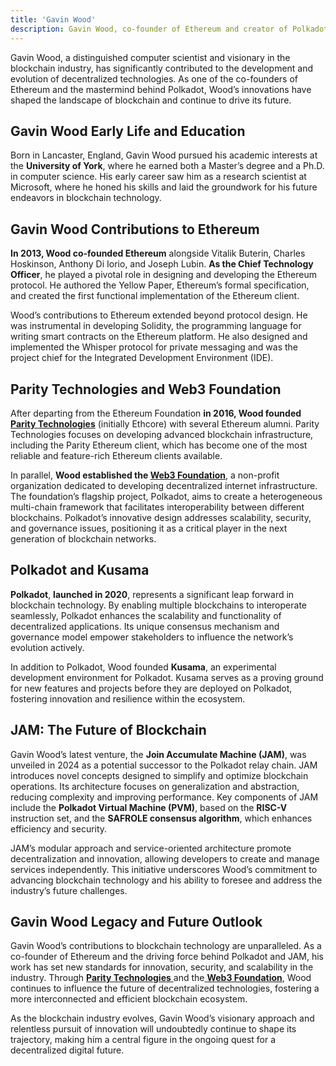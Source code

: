 ```yaml
---
title: 'Gavin Wood'
description: Gavin Wood, co-founder of Ethereum and creator of Polkadot, is a leading visionary in blockchain technology and decentralized systems.
---
```


Gavin Wood, a distinguished computer scientist and visionary in the blockchain industry, has significantly contributed to the development and evolution of decentralized technologies. As one of the co-founders of Ethereum and the mastermind behind Polkadot, Wood’s innovations have shaped the landscape of blockchain and continue to drive its future.

## Gavin Wood Early Life and Education

Born in Lancaster, England, Gavin Wood pursued his academic interests at the **University of York**, where he earned both a Master’s degree and a Ph.D. in computer science. His early career saw him as a research scientist at Microsoft, where he honed his skills and laid the groundwork for his future endeavors in blockchain technology.

## Gavin Wood Contributions to Ethereum

**In 2013, Wood co-founded Ethereum** alongside Vitalik Buterin, Charles Hoskinson, Anthony Di Iorio, and Joseph Lubin. **As the Chief Technology Officer**, he played a pivotal role in designing and developing the Ethereum protocol. He authored the Yellow Paper, Ethereum’s formal specification, and created the first functional implementation of the Ethereum client.

Wood’s contributions to Ethereum extended beyond protocol design. He was instrumental in developing Solidity, the programming language for writing smart contracts on the Ethereum platform. He also designed and implemented the Whisper protocol for private messaging and was the project chief for the Integrated Development Environment (IDE).

## Parity Technologies and Web3 Foundation

After departing from the Ethereum Foundation **in 2016, Wood founded [Parity Technologies](https://dablock.com/ecosystem/parity-technologies/)** (initially Ethcore) with several Ethereum alumni. Parity Technologies focuses on developing advanced blockchain infrastructure, including the Parity Ethereum client, which has become one of the most reliable and feature-rich Ethereum clients available.

In parallel, **Wood established the [Web3 Foundation](https://dablock.com/ecosystem/web3-foundation/)**, a non-profit organization dedicated to developing decentralized internet infrastructure. The foundation’s flagship project, Polkadot, aims to create a heterogeneous multi-chain framework that facilitates interoperability between different blockchains. Polkadot’s innovative design addresses scalability, security, and governance issues, positioning it as a critical player in the next generation of blockchain networks.

## Polkadot and Kusama

**Polkadot**, **launched in 2020**, represents a significant leap forward in blockchain technology. By enabling multiple blockchains to interoperate seamlessly, Polkadot enhances the scalability and functionality of decentralized applications. Its unique consensus mechanism and governance model empower stakeholders to influence the network’s evolution actively.

In addition to Polkadot, Wood founded **Kusama**, an experimental development environment for Polkadot. Kusama serves as a proving ground for new features and projects before they are deployed on Polkadot, fostering innovation and resilience within the ecosystem.

## JAM: The Future of Blockchain

Gavin Wood’s latest venture, the **Join Accumulate Machine (JAM)**, was unveiled in 2024 as a potential successor to the Polkadot relay chain. JAM introduces novel concepts designed to simplify and optimize blockchain operations. Its architecture focuses on generalization and abstraction, reducing complexity and improving performance. Key components of JAM include the **Polkadot Virtual Machine (PVM)**, based on the **RISC-V** instruction set, and the **SAFROLE consensus algorithm**, which enhances efficiency and security.

JAM’s modular approach and service-oriented architecture promote decentralization and innovation, allowing developers to create and manage services independently. This initiative underscores Wood’s commitment to advancing blockchain technology and his ability to foresee and address the industry’s future challenges.

## Gavin Wood Legacy and Future Outlook

Gavin Wood’s contributions to blockchain technology are unparalleled. As a co-founder of Ethereum and the driving force behind Polkadot and JAM, his work has set new standards for innovation, security, and scalability in the industry. Through [**Parity Technologies** ](https://dablock.com/ecosystem/parity-technologies/)and the[ **Web3 Foundation**](https://dablock.com/ecosystem/web3-foundation/), Wood continues to influence the future of decentralized technologies, fostering a more interconnected and efficient blockchain ecosystem.

As the blockchain industry evolves, Gavin Wood’s visionary approach and relentless pursuit of innovation will undoubtedly continue to shape its trajectory, making him a central figure in the ongoing quest for a decentralized digital future.
